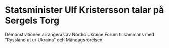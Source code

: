# Statsminister Ulf Kristersson talar på Sergels Torg

Demonstrationen arrangeras av Nordic Ukraine Forum tillsammans med ”Ryssland ut ur Ukraina” och Måndagsrörelsen.
